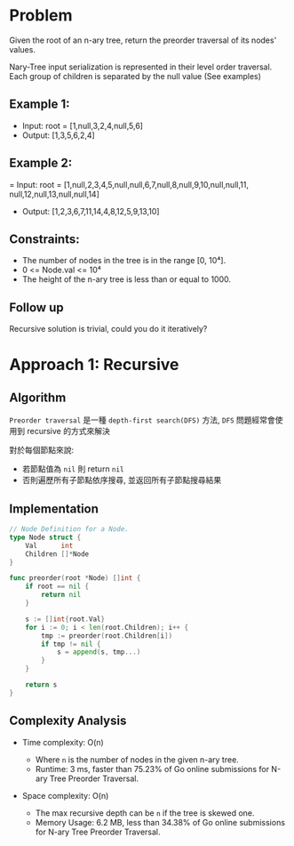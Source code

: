 # Problem

Given the root of an n-ary tree, return the preorder traversal of its nodes'
values.

Nary-Tree input serialization is represented in their level order traversal.
Each group of children is separated by the null value (See examples)


## Example 1:

- Input: root = [1,null,3,2,4,null,5,6]
- Output: [1,3,5,6,2,4]

## Example 2:

= Input: root = [1,null,2,3,4,5,null,null,6,7,null,8,null,9,10,null,null,11,
null,12,null,13,null,null,14]
- Output: [1,2,3,6,7,11,14,4,8,12,5,9,13,10]

## Constraints:

- The number of nodes in the tree is in the range [0, 10⁴].
- 0 <= Node.val <= 10⁴
- The height of the n-ary tree is less than or equal to 1000.

## Follow up

Recursive solution is trivial, could you do it iteratively?

# Approach 1: Recursive

## Algorithm

`Preorder traversal` 是一種 `depth-first search(DFS)` 方法, `DFS` 問題經常會使用到 recursive 的方式來解決

對於每個節點來說:

- 若節點值為 `nil` 則 return `nil`
- 否則遍歷所有子節點依序搜尋, 並返回所有子節點搜尋結果

## Implementation

```go
// Node Definition for a Node.
type Node struct {
	Val      int
	Children []*Node
}

func preorder(root *Node) []int {
	if root == nil {
		return nil
	}

	s := []int{root.Val}
	for i := 0; i < len(root.Children); i++ {
		tmp := preorder(root.Children[i])
		if tmp != nil {
			s = append(s, tmp...)
		}
	}

	return s
}
```


## Complexity Analysis

- Time complexity: O(n)
  - Where `n` is the number of nodes in the given n-ary tree.
  - Runtime: 3 ms, faster than 75.23% of Go online submissions for N-ary Tree Preorder Traversal.

- Space complexity: O(n)
  - The max recursive depth can be `n` if the tree is skewed one.
  - Memory Usage: 6.2 MB, less than 34.38% of Go online submissions for N-ary Tree Preorder Traversal.

